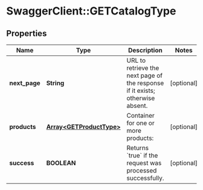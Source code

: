# SwaggerClient::GETCatalogType

## Properties
Name | Type | Description | Notes
------------ | ------------- | ------------- | -------------
**next_page** | **String** | URL to retrieve the next page of the response if it exists; otherwise absent.  | [optional] 
**products** | [**Array&lt;GETProductType&gt;**](GETProductType.md) | Container for one or more products:  | [optional] 
**success** | **BOOLEAN** | Returns &#x60;true&#x60; if the request was processed successfully.  | [optional] 


